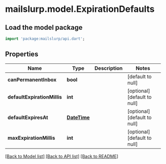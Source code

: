 # mailslurp.model.ExpirationDefaults

## Load the model package
```dart
import 'package:mailslurp/api.dart';
```

## Properties
Name | Type | Description | Notes
------------ | ------------- | ------------- | -------------
**canPermanentInbox** | **bool** |  | [default to null]
**defaultExpirationMillis** | **int** |  | [optional] [default to null]
**defaultExpiresAt** | [**DateTime**](DateTime) |  | [optional] [default to null]
**maxExpirationMillis** | **int** |  | [optional] [default to null]

[[Back to Model list]](../README#documentation-for-models) [[Back to API list]](../README#documentation-for-api-endpoints) [[Back to README]](../README)


